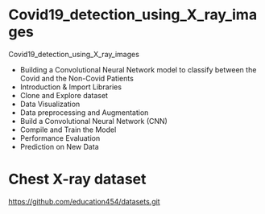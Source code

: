 # Covid19_detection_using_X_ray_images
Covid19_detection_using_X_ray_images
- Building a Convolutional Neural Network model to classify between the Covid and the Non-Covid Patients
- Introduction & Import Libraries
- Clone and Explore dataset 
- Data Visualization
- Data preprocessing and Augmentation
- Build a Convolutional Neural Network (CNN)
- Compile and Train the Model
- Performance Evaluation
- Prediction on New Data   

# Chest X-ray dataset
https://github.com/education454/datasets.git

